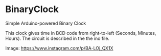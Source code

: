 # BinaryClock
Simple Arduino-powered Binary Clock

This clock gives time in BCD code from right-to-left (Seconds, Minutes,
Hours). The circuit is described in the the ino file.

Image: https://www.instagram.com/p/BA-LOj_QX1X
